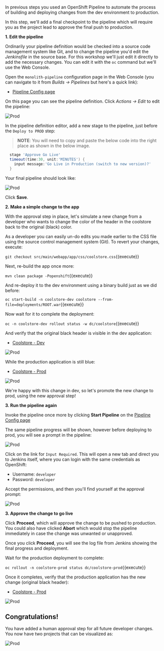 In previous steps you used an OpenShift Pipeline to automate the process of building and
deploying changes from the dev environment to production.

In this step, we'll add a final checkpoint to the pipeline which will require you as the project
lead to approve the final push to production.

**1. Edit the pipeline**

Ordinarily your pipeline definition would be checked into a source code management system like Git,
and to change the pipeline you'd edit the _Jenkinsfile_ in the source base. For this workshop we'll
just edit it directly to add the necessary changes. You can edit it with the `oc` command but we'll
use the Web Console.

Open the `monolith-pipeline` configuration page in the Web Console (you can navigate to it from
_Builds -> Pipelines_ but here's a quick link):

* [Pipeline Config page](https://[[HOST_SUBDOMAIN]]-8443-[[KATACODA_HOST]].environments.katacoda.com/console/project/coolstore-prod/browse/pipelines/monolith-pipeline?tab=configuration)

On this page you can see the pipeline definition. Click _Actions -> Edit_ to edit the pipeline:

![Prod](/redhat-middleware-workshops/assets/developer-intro/pipe-edit.png)

In the pipeline definition editor, add a new stage to the pipeline, just before the `Deploy to PROD` step:

> **NOTE**: You will need to copy and paste the below code into the right place as shown in the below image.

```groovy
  stage 'Approve Go Live'
  timeout(time:30, unit:'MINUTES') {
    input message:'Go Live in Production (switch to new version)?'
  }
```

Your final pipeline should look like:

![Prod](/redhat-middleware-workshops/assets/developer-intro/pipe-edit2.png)

Click **Save**.

**2. Make a simple change to the app**

With the approval step in place, let's simulate a new change from a developer who wants to change
the color of the header in the coolstore back to the original (black) color.

As a developer you can easily un-do edits you made earlier to the CSS file using the source control
management system (Git). To revert your changes, execute:

`git checkout src/main/webapp/app/css/coolstore.css`{{execute}}

Next, re-build the app once more:

`mvn clean package -Popenshift`{{execute}}

And re-deploy it to the dev environment using a binary build just as we did before:

`oc start-build -n coolstore-dev coolstore --from-file=deployments/ROOT.war`{{execute}}

Now wait for it to complete the deployment:

`oc -n coolstore-dev rollout status -w dc/coolstore`{{execute}}

And verify that the original black header is visible in the dev application:

* [Coolstore - Dev](http://www-coolstore-dev.[[HOST_SUBDOMAIN]]-80-[[KATACODA_HOST]].environments.katacoda.com)

![Prod](/redhat-middleware-workshops/assets/developer-intro/pipe-orig.png)

While the production application is still blue:

* [Coolstore - Prod](http://www-coolstore-prod.[[HOST_SUBDOMAIN]]-80-[[KATACODA_HOST]].environments.katacoda.com)

![Prod](/redhat-middleware-workshops/assets/developer-intro/nav-blue.png)

We're happy with this change in dev, so let's promote the new change to prod, using the new approval step!

**3. Run the pipeline again**

Invoke the pipeline once more by clicking **Start Pipeline** on the [Pipeline Config page](https://[[HOST_SUBDOMAIN]]-8443-[[KATACODA_HOST]].environments.katacoda.com/console/project/coolstore-prod/browse/pipelines/monolith-pipeline)

The same pipeline progress will be shown, however before deploying to prod, you will see a prompt in the pipeline:

![Prod](/redhat-middleware-workshops/assets/developer-intro/pipe-prompt.png)

Click on the link for `Input Required`. This will open a new tab and direct you to Jenkins itself, where you can login with
the same credentials as OpenShift:

* Username: `developer`
* Password: `developer`

Accept the permissions, and then you'll find yourself at the approval prompt:

![Prod](/redhat-middleware-workshops/assets/developer-intro/pipe-jenkins-prompt.png)

**3. Approve the change to go live**

Click **Proceed**, which will approve the change to be pushed to production. You could also have
clicked **Abort** which would stop the pipeline immediately in case the change was unwanted or unapproved.

Once you click **Proceed**, you will see the log file from Jenkins showing the final progress and deployment.

Wait for the production deployment to complete:

`oc rollout -n coolstore-prod status dc/coolstore-prod`{{execute}}

Once it completes, verify that the production application has the new change (original black header):

* [Coolstore - Prod](http://www-coolstore-prod.[[HOST_SUBDOMAIN]]-80-[[KATACODA_HOST]].environments.katacoda.com)

![Prod](/redhat-middleware-workshops/assets/developer-intro/pipe-orig.png)

## Congratulations!

You have added a human approval step for all future developer changes. You now have two projects that can be visualized as:

![Prod](/redhat-middleware-workshops/assets/developer-intro/goal.png)


